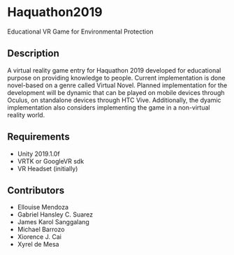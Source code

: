 # Haquathon2019
Educational VR Game for Environmental Protection  
  
## Description  
A virtual reality game entry for Haquathon 2019 developed for educational purpose on providing knowledge to people. Current implementation is done novel-based on a genre called Virtual Novel. Planned implementation for the development will be dynamic that can be played on mobile devices  through Oculus, on standalone devices through HTC Vive. Additionally, the dyamic implementation also considers implementing the game in a non-virtual reality world.  
  
## Requirements  
  * Unity 2019.1.0f  
  * VRTK or GoogleVR sdk  
  * VR Headset (initially)  

## Contributors  
  * Ellouise Mendoza  
  * Gabriel Hansley C. Suarez  
  * James Karol Sanggalang
  * Michael Barrozo  
  * Xiorence J. Cai  
  * Xyrel de Mesa
